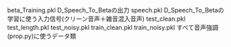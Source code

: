 beta_Training.pkl   D_Speech_To_Betaの出力
speech.pkl          D_Speech_To_Betaの学習に使う入力信号(クリーン音声＋雑音混入音声)
test_clean.pkl
test_length.pkl
test_noisy.pkl
train_clean.pkl
train_noisy.pkl     すべて音声強調(prop.py)に使うデータ類
